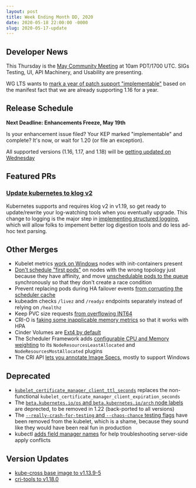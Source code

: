 ```yaml
---
layout: post
title: Week Ending Month DD, 2020
date: 2020-05-18 22:00:00 -0000
slug: 2020-05-17-update
---
```


## Developer News

This Thursday is the [May Community Meeting](http://bit.ly/k8scommunity) at 10am PDT/1700 UTC.  SIGs Testing, UI, API Machinery, and Usability are presenting.

WG LTS wants to [mark a year of patch support "implementable"](https://groups.google.com/forum/?utm_medium=email&utm_source=footer#!topic/kubernetes-dev/tOe2UFB_weQ) based on the manifest fact that we are already supporting 1.16 for a year.

## Release Schedule

**Next Deadline: Enhancements Freeze, May 19th**

Is your enhancement issue filed?  Your KEP marked "implementable" and complete?  It's now, or wait for 1.20 (or file an exception).

All supported versions (1.16, 1.17, and 1.18) will be [getting updated on Wednesday](https://github.com/kubernetes/sig-release/blob/master/releases/patch-releases.md)

## Featured PRs

### [Update kubernetes to klog v2](https://github.com/kubernetes/kubernetes/pull/90183)

Kubernetes supports and requires klog v2 in v1.19, so get ready to update/rewrite your log-watching tools when you eventually upgrade.  This change to logging is the major step in [implementing structured logging](https://github.com/kubernetes/enhancements/blob/master/keps/sig-instrumentation/20191115-structured-logging.md), which will allow folks to impement better log digestion tools and do less ad-hoc text parsing.

## Other Merges

* Kubelet metrics [work on Windows](https://github.com/kubernetes/kubernetes/pull/90554) nodes with init-containers present
* [Don't schedule "first pods"](https://github.com/kubernetes/kubernetes/pull/91168) on nodes with the wrong topology just because they have affinity, and move [unschedulable pods to the queue](https://github.com/kubernetes/kubernetes/pull/90660) synchronously so that they don't create a race condition
* Prevent replacing pods during HA failover events [from corrupting the scheduler cache](https://github.com/kubernetes/kubernetes/pull/91126)
* kubeadm checks `/livez` and `/readyz` endpoints separately instead of relying on `/healthz`
* Keep PVC size requests [from overflowing INT64](https://github.com/kubernetes/kubernetes/pull/90907)
* CRI-O is [faking some inapplicable memory metrics](https://github.com/kubernetes/kubernetes/pull/88734) so that it works with HPA
* Cinder Volumes are [Ext4 by default](https://github.com/kubernetes/kubernetes/pull/90608)
* The Scheduler Framework adds [configurable CPU and Memory weighting](https://github.com/kubernetes/kubernetes/pull/90544) to its `NodeResourcesLeastAllocated` and `NodeResourcesMostAllocated` plugins
* The CRI API [lets you annotate Image Specs](https://github.com/kubernetes/kubernetes/pull/90061), mostly to support Windows

## Deprecated

* [`kubelet_certificate_manager_client_ttl_seconds`](https://github.com/kubernetes/kubernetes/pull/91148) replaces the non-functional `kubelet_certificate_manager_client_expiration_seconds`
* The [`beta.kubernetes.io/os` and `beta.kubernetes.io/arch` node labels](https://github.com/kubernetes/kubernetes/pull/91046) are deprected, to be removed in 1.22 (back-ported to all versions)
* The [`--really-crash-for-testing` and  `--chaos-chance` testing flags](https://github.com/kubernetes/kubernetes/pull/90499) have been removed from the kubelet, which is a shame, because they sound like they would have been real fun in production
* kubectl [adds field manager names](https://github.com/kubernetes/kubernetes/pull/88885) for help troubleshooting server-side apply conflicts

## Version Updates

* [kube-cross base image to v1.13.9-5](https://github.com/kubernetes/kubernetes/pull/90966)
* [cri-tools to v1.18.0](https://github.com/kubernetes/kubernetes/pull/89720)
